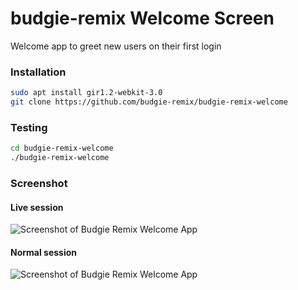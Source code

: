 budgie-remix Welcome Screen
===========================

Welcome app to greet new users on their first login


### Installation

```sh
sudo apt install gir1.2-webkit-3.0
git clone https://github.com/budgie-remix/budgie-remix-welcome
```

### Testing

```sh
cd budgie-remix-welcome
./budgie-remix-welcome
```

### Screenshot
#### Live session
![Screenshot of Budgie Remix Welcome App](https://raw.githubusercontent.com/budgie-remix/budgie-remix-welcome/master/screenshot-live-session.png)

#### Normal session
![Screenshot of Budgie Remix Welcome App](https://raw.githubusercontent.com/budgie-remix/budgie-remix-welcome/master/screenshot-normal-session.png)
